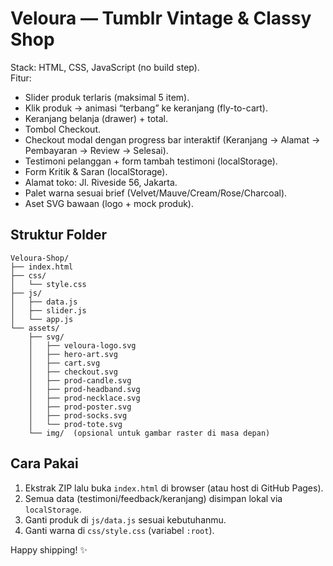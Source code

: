 # Veloura — Tumblr Vintage & Classy Shop

Stack: HTML, CSS, JavaScript (no build step).  
Fitur:
- Slider produk terlaris (maksimal 5 item).
- Klik produk → animasi “terbang” ke keranjang (fly-to-cart).
- Keranjang belanja (drawer) + total.
- Tombol Checkout.
- Checkout modal dengan progress bar interaktif (Keranjang → Alamat → Pembayaran → Review → Selesai).
- Testimoni pelanggan + form tambah testimoni (localStorage).
- Form Kritik & Saran (localStorage).
- Alamat toko: Jl. Riveside 56, Jakarta.
- Palet warna sesuai brief (Velvet/Mauve/Cream/Rose/Charcoal).
- Aset SVG bawaan (logo + mock produk).

## Struktur Folder
```
Veloura-Shop/
├── index.html
├── css/
│   └── style.css
├── js/
│   ├── data.js
│   ├── slider.js
│   └── app.js
└── assets/
    ├── svg/
    │   ├── veloura-logo.svg
    │   ├── hero-art.svg
    │   ├── cart.svg
    │   ├── checkout.svg
    │   ├── prod-candle.svg
    │   ├── prod-headband.svg
    │   ├── prod-necklace.svg
    │   ├── prod-poster.svg
    │   ├── prod-socks.svg
    │   └── prod-tote.svg
    └── img/  (opsional untuk gambar raster di masa depan)
```

## Cara Pakai
1. Ekstrak ZIP lalu buka `index.html` di browser (atau host di GitHub Pages).
2. Semua data (testimoni/feedback/keranjang) disimpan lokal via `localStorage`.
3. Ganti produk di `js/data.js` sesuai kebutuhanmu.
4. Ganti warna di `css/style.css` (variabel `:root`).

Happy shipping! ✨

